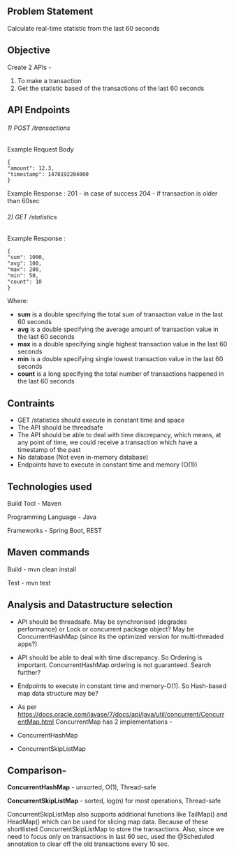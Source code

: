 ## Problem Statement
Calculate real-time statistic from the last 60 seconds

## Objective
Create 2 APIs -
1) To make a transaction
2) Get the statistic based of the transactions of the last 60 seconds

## API Endpoints
###### 1) POST /transactions

Example Request Body
```
{
"amount": 12.3,
"timestamp": 1478192204000
}
```

Example Response : 
201 - in case of success
204 - if transaction is older than 60sec		

###### 2) GET /statistics

Example Response :
```
{
"sum": 1000,
"avg": 100,
"max": 200,
"min": 50,
"count": 10
}
```
Where:
- **sum** is a double specifying the total sum of transaction value in the last 60 seconds
- **avg** is a double specifying the average amount of transaction value in the last 60
seconds
- **max** is a double specifying single highest transaction value in the last 60 seconds
- **min** is a double specifying single lowest transaction value in the last 60 seconds
- **count** is a long specifying the total number of transactions happened in the last 60
seconds

## Contraints
- GET /statistics should execute in constant time and space
- The API should be threadsafe
- The API should be able to deal with time discrepancy, which means, at any point of time, we could receive a transaction which have a timestamp of the past
- No database (Not even in-memory database)
- Endpoints have to execute in constant time and memory (O(1))

## Technologies used
Build Tool - Maven

Programming Language - Java

Frameworks - Spring Boot, REST

## Maven commands
Build - mvn clean install

Test - mvn test

## Analysis and Datastructure selection
- API should be threadsafe. May be synchronised (degrades performance) or Lock or concurrent package object? May be ConcurrentHashMap (since its the optimized version for multi-threaded apps?)
- API should be able to deal with time discrepancy. So Ordering is important. ConcurrentHashMap ordering is not guaranteed. Search further?
- Endpoints to execute in constant time and memory-O(1). So Hash-based map data structure may be?
- As per https://docs.oracle.com/javase/7/docs/api/java/util/concurrent/ConcurrentMap.html ConcurrentMap has 2 implementations -

- ConcurrentHashMap

- ConcurrentSkipListMap

## Comparison-
**ConcurrentHashMap** - unsorted, O(1), Thread-safe

**ConcurrentSkipListMap** - sorted, log(n)	for most operations, Thread-safe


ConcurrentSkipListMap also supports additional functions like TailMap() and HeadMap() which can be used for slicing map data. 
Because of these shortlisted ConcurrentSkipListMap to store the transactions.
Also, since we need to focus only on transactions in last 60 sec, used the @Scheduled annotation to clear off the old transactions every 10 sec.

